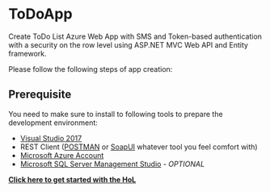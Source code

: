 # ToDoApp
Create ToDo List Azure Web App with SMS and Token-based authentication with a security on the row level using ASP.NET MVC Web API and Entity framework.

Please follow the following steps of app creation:

## Prerequisite
You need to make sure to install to following tools to prepare the development environment:

- [Visual Studio 2017](https://www.visualstudio.com/downloads/)
- REST Client ([POSTMAN](https://www.getpostman.com/) or [SoapUI](https://www.soapui.org/) whatever tool you feel comfort with)
- [Microsoft Azure Account](http://azure.microsoft.com)
- [Microsoft SQL Server Management Studio](https://docs.microsoft.com/en-us/sql/ssms/download-sql-server-management-studio-ssms) - *OPTIONAL*

[**Click here to get started with the HoL**](HOL.md)
